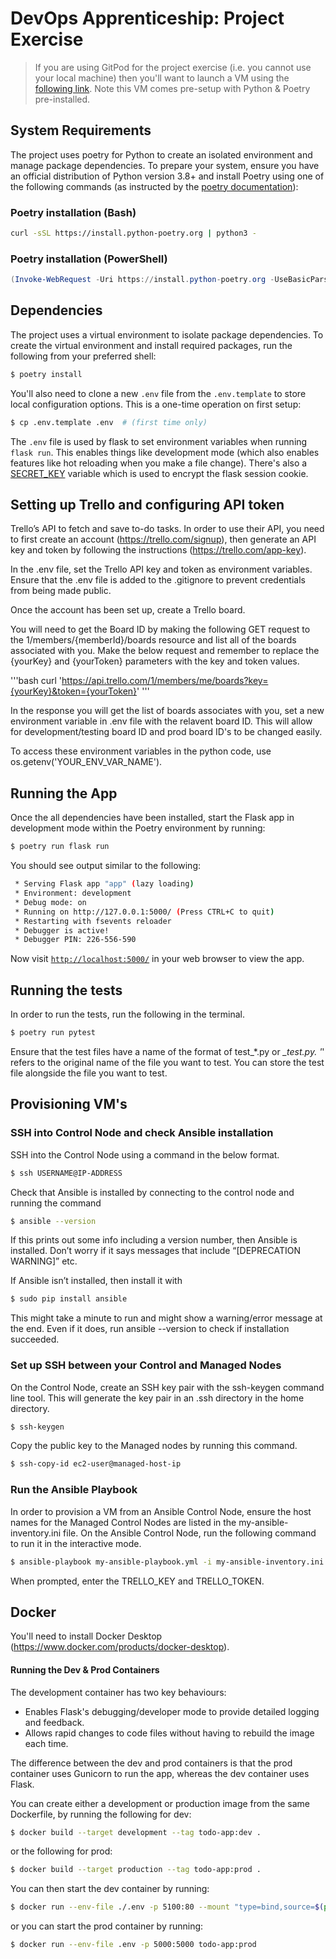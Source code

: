 # DevOps Apprenticeship: Project Exercise

> If you are using GitPod for the project exercise (i.e. you cannot use your local machine) then you'll want to launch a VM using the [following link](https://gitpod.io/#https://github.com/CorndelWithSoftwire/DevOps-Course-Starter). Note this VM comes pre-setup with Python & Poetry pre-installed.

## System Requirements

The project uses poetry for Python to create an isolated environment and manage package dependencies. To prepare your system, ensure you have an official distribution of Python version 3.8+ and install Poetry using one of the following commands (as instructed by the [poetry documentation](https://python-poetry.org/docs/#system-requirements)):

### Poetry installation (Bash)

```bash
curl -sSL https://install.python-poetry.org | python3 -
```

### Poetry installation (PowerShell)

```powershell
(Invoke-WebRequest -Uri https://install.python-poetry.org -UseBasicParsing).Content | py -
```

## Dependencies

The project uses a virtual environment to isolate package dependencies. To create the virtual environment and install required packages, run the following from your preferred shell:

```bash
$ poetry install
```

You'll also need to clone a new `.env` file from the `.env.template` to store local configuration options. This is a one-time operation on first setup:

```bash
$ cp .env.template .env  # (first time only)
```

The `.env` file is used by flask to set environment variables when running `flask run`. This enables things like development mode (which also enables features like hot reloading when you make a file change). There's also a [SECRET_KEY](https://flask.palletsprojects.com/en/1.1.x/config/#SECRET_KEY) variable which is used to encrypt the flask session cookie.

## Setting up Trello and configuring API token

Trello’s API to fetch and save to-do tasks. In order to use their API, you need to first create an account (https://trello.com/signup), then generate an API key and token by following the instructions (https://trello.com/app-key).

In the .env file, set the Trello API key and token as environment variables.
Ensure that the .env file is added to the .gitignore to prevent credentials from being made public.

Once the account has been set up, create a Trello board. 

You will need to get the Board ID by making the following GET request to the 1/members/{memberId}/boards resource and list all of the boards associated with you.
Make the below request and remember to replace the {yourKey} and {yourToken} parameters with the key and token values.

'''bash
curl 'https://api.trello.com/1/members/me/boards?key={yourKey}&token={yourToken}'
'''

In the response you will get the list of boards associates with you, set a new environment variable in .env file with the relavent board ID. This will allow for development/testing board ID and prod board ID's to be changed easily. 

To access these environment variables in the python code, use os.getenv('YOUR_ENV_VAR_NAME').
## Running the App

Once the all dependencies have been installed, start the Flask app in development mode within the Poetry environment by running:
```bash
$ poetry run flask run
```

You should see output similar to the following:
```bash
 * Serving Flask app "app" (lazy loading)
 * Environment: development
 * Debug mode: on
 * Running on http://127.0.0.1:5000/ (Press CTRL+C to quit)
 * Restarting with fsevents reloader
 * Debugger is active!
 * Debugger PIN: 226-556-590
```
Now visit [`http://localhost:5000/`](http://localhost:5000/) in your web browser to view the app.

## Running the tests
In order to run the tests, run the following in the terminal.
```bash
$ poetry run pytest
```

Ensure that the test files have a name of the format of test_*.py or *_test.py.
'*' refers to the original name of the file you want to test.
You can store the test file alongside the file you want to test.

## Provisioning VM's
### SSH into Control Node and check Ansible installation
SSH into the Control Node using a command in the below format.
```bash
$ ssh USERNAME@IP-ADDRESS
```

Check that Ansible is installed by connecting to the control node and running the command 
```bash
$ ansible --version
```
If this prints out some info including a version number, then Ansible is installed. 
Don’t worry if it says messages that include “[DEPRECATION WARNING]” etc.

If Ansible isn’t installed, then install it with 
```bash
$ sudo pip install ansible
```
This might take a minute to run and might show a warning/error message at the end.
Even if it does, run ansible --version to check if installation succeeded.

### Set up SSH between your Control and Managed Nodes
On the Control Node, create an SSH key pair with the ssh-keygen command line tool. 
This will generate the key pair in an .ssh directory in the home directory.
```bash
$ ssh-keygen
```

Copy the public key to the Managed nodes by running this command.
```bash
$ ssh-copy-id ec2-user@managed-host-ip
```


### Run the Ansible Playbook
In order to provision a VM from an Ansible Control Node, ensure the host names for the Managed Control Nodes are listed 
in the my-ansible-inventory.ini file.
On the Ansible Control Node, run the following command to run it in the interactive mode.

```bash
$ ansible-playbook my-ansible-playbook.yml -i my-ansible-inventory.ini
```
When prompted, enter the TRELLO_KEY and TRELLO_TOKEN.

## Docker
 You'll need to install Docker Desktop (https://www.docker.com/products/docker-desktop).

#### Running the Dev & Prod Containers

The development container has two key behaviours:
* Enables Flask's debugging/developer mode to provide detailed logging and feedback.
* Allows rapid changes to code files without having to rebuild the image each time.

The difference between the dev and prod containers is that the prod container uses Gunicorn to run the app, whereas the dev container uses Flask.

You can create either a development or production image from the same Dockerfile, by running the following for dev:
```bash
$ docker build --target development --tag todo-app:dev .
```
or the following for prod:
```bash
$ docker build --target production --tag todo-app:prod .
```

You can then start the dev container by running:
```bash
$ docker run --env-file ./.env -p 5100:80 --mount "type=bind,source=$(pwd)/todo_app,target=/app/todo_app" todo-app:dev
```

or you can start the prod container by running:
```bash
$ docker run --env-file .env -p 5000:5000 todo-app:prod
```